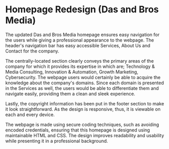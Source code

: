 # Homepage Redesign (Das and Bros Media)

The updated Das and Bros Media homepage ensures easy navigation for the users while giving a professional appearance to the webpage. The header's navigation bar has easy accessible Services, About Us and Contact for the company.

The centrally-located section clearly conveys the primary areas of the company for which it provides its expertise in which are; Technology & Media Consulting, Innovation & Automation, Growth Marketing, Cybersecurity. The webpage users would certainly be able to acquire the knowledge about the company's domains. 
Since each domain is presented in the Services as well, the users would be able to differentiate them and navigate easily, providing them a clean and sleek experience. 

Lastly, the copyright information has been put in the footer section to make it look straightforward. As the design is responsive, thus, it is viewable on each and every device. 

The webpage is made using secure coding techniques, such as avoiding encoded credentials, ensuring that this homepage is designed using maintainable HTML and CSS. The design improves readability and usability while presenting it in a professional background.
